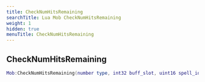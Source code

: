 ```yaml
---
title: CheckNumHitsRemaining
searchTitle: Lua Mob CheckNumHitsRemaining
weight: 1
hidden: true
menuTitle: CheckNumHitsRemaining
---
```

## CheckNumHitsRemaining
```lua
Mob:CheckNumHitsRemaining(number type, int32 buff_slot, uint16 spell_id); -- void
```